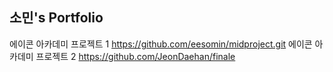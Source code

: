 ## 소민's Portfolio

에이콘 아카데미 프로젝트 1
https://github.com/eesomin/midproject.git
에이콘 아카데미 프로젝트 2
https://github.com/JeonDaehan/finale
